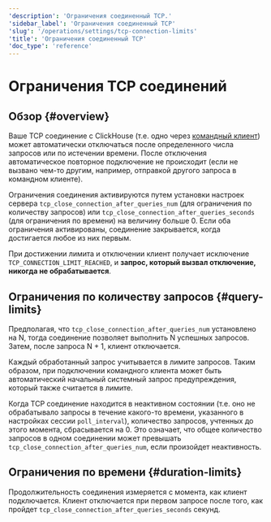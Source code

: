 ```yaml
---
'description': 'Ограничения соединенный TCP.'
'sidebar_label': 'Ограничения соединенный TCP'
'slug': '/operations/settings/tcp-connection-limits'
'title': 'Ограничения соединенный TCP'
'doc_type': 'reference'
---
```

# Ограничения TCP соединений

## Обзор {#overview}

Ваше TCP соединение с ClickHouse (т.е. одно через [командный клиент](https://clickhouse.com/docs/interfaces/cli)) может автоматически отключаться после определенного числа запросов или по истечении времени. После отключения автоматическое повторное подключение не происходит (если не вызвано чем-то другим, например, отправкой другого запроса в командном клиенте).

Ограничения соединения активируются путем установки настроек сервера `tcp_close_connection_after_queries_num` (для ограничения по количеству запросов) или `tcp_close_connection_after_queries_seconds` (для ограничения по времени) на величину больше 0. Если оба ограничения активированы, соединение закрывается, когда достигается любое из них первым.

При достижении лимита и отключении клиент получает исключение `TCP_CONNECTION_LIMIT_REACHED`, и **запрос, который вызвал отключение, никогда не обрабатывается**.

## Ограничения по количеству запросов {#query-limits}

Предполагая, что `tcp_close_connection_after_queries_num` установлено на N, тогда соединение позволяет выполнить N успешных запросов. Затем, после запроса N + 1, клиент отключается.

Каждый обработанный запрос учитывается в лимите запросов. Таким образом, при подключении командного клиента может быть автоматический начальный системный запрос предупреждения, который также считается в лимите.

Когда TCP соединение находится в неактивном состоянии (т.е. оно не обрабатывало запросы в течение какого-то времени, указанного в настройках сессии `poll_interval`), количество запросов, учтенных до этого момента, сбрасывается на 0. Это означает, что общее количество запросов в одном соединении может превышать `tcp_close_connection_after_queries_num`, если произойдет неактивность.

## Ограничения по времени {#duration-limits}

Продолжительность соединения измеряется с момента, как клиент подключается. Клиент отключается при первом запросе после того, как пройдет `tcp_close_connection_after_queries_seconds` секунд.